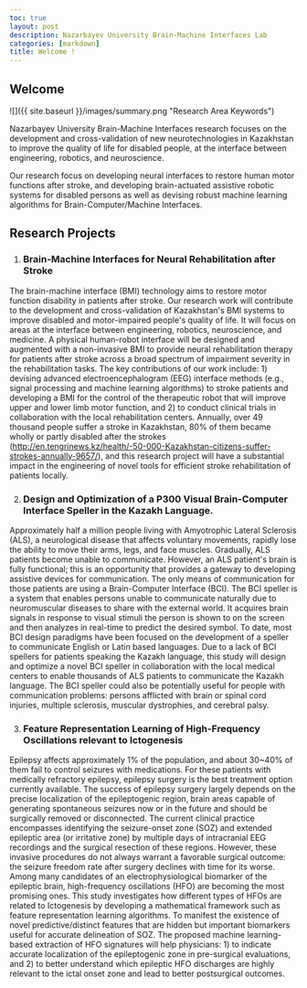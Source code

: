 ```yaml
---
toc: true
layout: post
description: Nazarbayev University Brain-Machine Interfaces Lab 
categories: [markdown]
title: Welcome !
---
```

 
## Welcome 

![]({{ site.baseurl }}/images/summary.png "Research Area Keywords")

Nazarbayev University Brain-Machine Interfaces research focuses on the development and cross-validation of new neurotechnologies in Kazakhstan to improve the quality of life for disabled people, at the interface between engineering, robotics, and neuroscience.

Our research focus on developing neural interfaces to restore human motor functions after stroke, and developing brain-actuated assistive robotic systems for disabled persons as well as devising robust machine learning algorithms for Brain-Computer/Machine Interfaces. 


## Research Projects


1. ### Brain-Machine Interfaces for Neural Rehabilitation after Stroke  

The brain-machine interface (BMI) technology aims to restore motor function disability in patients after stroke. Our research work will contribute to the development and cross-validation of Kazakhstan's BMI systems to improve disabled and motor-impaired people's quality of life. It will focus on areas at the interface between engineering, robotics, neuroscience, and medicine. A physical human-robot interface will be designed and augmented with a non-invasive BMI to provide neural rehabilitation therapy for patients after stroke across a broad spectrum of impairment severity in the rehabilitation tasks. The key contributions of our work include: 1) devising advanced electroencephalogram (EEG) interface methods (e.g., signal processing and machine learning algorithms) to stroke patients and developing a BMI for the control of the therapeutic robot that will improve upper and lower limb motor function, and 2) to conduct clinical trials in collaboration with the local rehabilitation centers. Annually, over 49 thousand people suffer a stroke in Kazakhstan, 80% of them became wholly or partly disabled after the strokes (http://en.tengrinews.kz/health/-50-000-Kazakhstan-citizens-suffer-strokes-annually-9657/), and this research project will have a substantial impact in the engineering of novel tools for efficient stroke rehabilitation of patients locally. 


2. ### Design and Optimization of a P300 Visual Brain-Computer Interface Speller in the Kazakh Language.

Approximately half a million people living with Amyotrophic Lateral Sclerosis (ALS), a neurological disease that affects voluntary movements, rapidly lose the ability to move their arms, legs, and face muscles. Gradually, ALS patients become unable to communicate. However, an ALS patient's brain is fully functional; this is an opportunity that provides a gateway to developing assistive devices for communication. The only means of communication for those patients are using a Brain-Computer Interface (BCI). The BCI speller is a system that enables persons unable to communicate naturally due to neuromuscular diseases to share with the external world. It acquires brain signals in response to visual stimuli the person is shown to on the screen and then analyzes in real-time to predict the desired symbol. To date, most BCI design paradigms have been focused on the development of a speller to communicate English or Latin based languages. Due to a lack of BCI spellers for patients speaking the Kazakh language, this study will design and optimize a novel BCI speller in collaboration with the local medical centers to enable thousands of ALS patients to communicate the Kazakh language. The BCI speller could also be potentially useful for people with communication problems: persons afflicted with brain or spinal cord injuries, multiple sclerosis, muscular dystrophies, and cerebral palsy. 


3. ### Feature Representation Learning of High-Frequency Oscillations relevant to Ictogenesis

Epilepsy affects approximately 1% of the population, and about 30~40% of them fail to control seizures with medications. For these patients with medically refractory epilepsy, epilepsy surgery is the best treatment option currently available. The success of epilepsy surgery largely depends on the precise localization of the epileptogenic region, brain areas capable of generating spontaneous seizures now or in the future and should be surgically removed or disconnected. The current clinical practice encompasses identifying the seizure-onset zone (SOZ) and extended epileptic area (or irritative zone) by multiple days of intracranial EEG recordings and the surgical resection of these regions. However, these invasive procedures do not always warrant a favorable surgical outcome: the seizure freedom rate after surgery declines with time for its worse. Among many candidates of an electrophysiological biomarker of the epileptic brain, high-frequency oscillations (HFO) are becoming the most promising ones. This study investigates how different types of HFOs are related to Ictogenesis by developing a mathematical framework such as feature representation learning algorithms. To manifest the existence of novel predictive/distinct features that are hidden but important biomarkers useful for accurate delineation of SOZ. 
The proposed machine learning-based extraction of HFO signatures will help physicians: 1) to indicate accurate localization of the epileptogenic zone in pre-surgical evaluations, and 2) to better understand which epileptic HFO discharges are highly relevant to the ictal onset zone and lead to better postsurgical outcomes.
